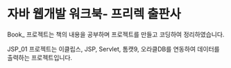 
<h1>자바 웹개발 워크북- 프리렉 출판사</h1>

Book_ 프로젝트는 책의 내용을 공부하며 프로젝트를 만들고 코딩하여 정리하였습니다.

JSP_01 프로젝트는
이클립스, JSP, Servlet, 톰캣9, 오라클DB를 연동하여 데이터를 출력하는 프로젝트입니다.
